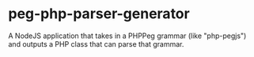 # peg-php-parser-generator
A NodeJS application that takes in a PHPPeg grammar (like "php-pegjs") and outputs a PHP class that can parse that grammar.
